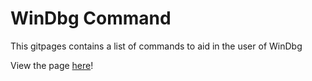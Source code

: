 # WinDbg Command

This gitpages contains a list of commands to aid in the user of WinDbg

View the page [here](https://josh-vr.github.io/WinDbg-Commands/)!

